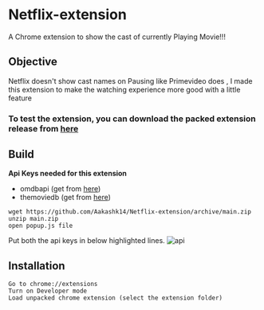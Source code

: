 # Netflix-extension

A Chrome extension to show the cast of currently Playing Movie!!!

## Objective
Netflix doesn't show cast names on Pausing like Primevideo does , I made this extension to make the watching experience more good with a little feature

### To test the extension, you can download the packed extension release from [here](https://github.com/Aakashk14/Netflix-extension/releases/download/1.0/cast.crx) 


## Build

**Api Keys needed for this extension** 
- omdbapi (get from [here](http://www.omdbapi.com/apikey.aspx))
- themoviedb (get from [here](https://www.themoviedb.org/))

~~~
wget https://github.com/Aakashk14/Netflix-extension/archive/main.zip
unzip main.zip
open popup.js file 
~~~
Put both the api keys in below highlighted lines.
![api](https://user-images.githubusercontent.com/64356169/109548323-865f5100-7af2-11eb-9b66-082059a0c40c.png)




## Installation
~~~
Go to chrome://extensions
Turn on Developer mode
Load unpacked chrome extension (select the extension folder)
~~~
